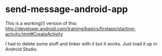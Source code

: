 # send-message-android-app

This is a working(!) version of this:
http://developer.android.com/training/basics/firstapp/starting-activity.html#CreateActivity

I had to delete some stuff and tinker with it but it works. Just load it up in Android Studio.
